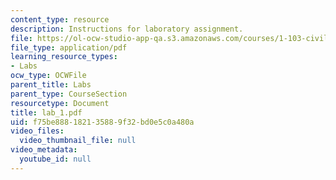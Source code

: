 ```yaml
---
content_type: resource
description: Instructions for laboratory assignment.
file: https://ol-ocw-studio-app-qa.s3.amazonaws.com/courses/1-103-civil-engineering-materials-laboratory-spring-2004/f75be888182135889f32bd0e5c0a480a_lab_1.pdf
file_type: application/pdf
learning_resource_types:
- Labs
ocw_type: OCWFile
parent_title: Labs
parent_type: CourseSection
resourcetype: Document
title: lab_1.pdf
uid: f75be888-1821-3588-9f32-bd0e5c0a480a
video_files:
  video_thumbnail_file: null
video_metadata:
  youtube_id: null
---
```

